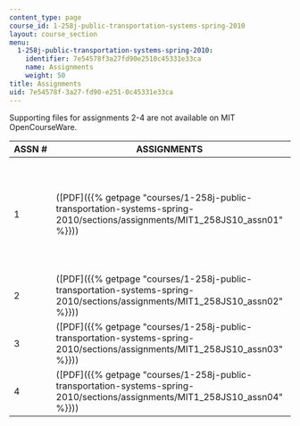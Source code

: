 ```yaml
---
content_type: page
course_id: 1-258j-public-transportation-systems-spring-2010
layout: course_section
menu:
  1-258j-public-transportation-systems-spring-2010:
    identifier: 7e54578f3a27fd90e2510c45331e33ca
    name: Assignments
    weight: 50
title: Assignments
uid: 7e54578f-3a27-fd90-e251-0c45331e33ca
---
```


Supporting files for assignments 2-4 are not available on MIT OpenCourseWare.

| ASSN # | ASSIGNMENTS | SUPPORTING FILES |
| --- | --- | --- |
| 1 | ([PDF]({{% getpage "courses/1-258j-public-transportation-systems-spring-2010/sections/assignments/MIT1_258JS10_assn01" %}})) | {{< br >}}{{< br >}}MBTA Service Delivery Policy 2009 ([PDF](http://www.mbta.com/uploadedfiles/About_the_T/T_Projects/T_Projects_List/2009_Service_Delivery_Policy.pdf)){{< br >}}{{< br >}}MBTA Service Plan ([PDF](http://www.mbta.com/uploadedFiles/About_the_T/T_Projects/T_Projects_List/ServicePlan08.pdf)){{< br >}}{{< br >}}TCRP Synthesis 10 ([PDF](http://onlinepubs.trb.org/onlinepubs/tcrp/tsyn10.pdf)){{< br >}}{{< br >}} |
| 2 | ([PDF]({{% getpage "courses/1-258j-public-transportation-systems-spring-2010/sections/assignments/MIT1_258JS10_assn02" %}})) |   |
| 3 | ([PDF]({{% getpage "courses/1-258j-public-transportation-systems-spring-2010/sections/assignments/MIT1_258JS10_assn03" %}})) |   |
| 4 | ([PDF]({{% getpage "courses/1-258j-public-transportation-systems-spring-2010/sections/assignments/MIT1_258JS10_assn04" %}})) |